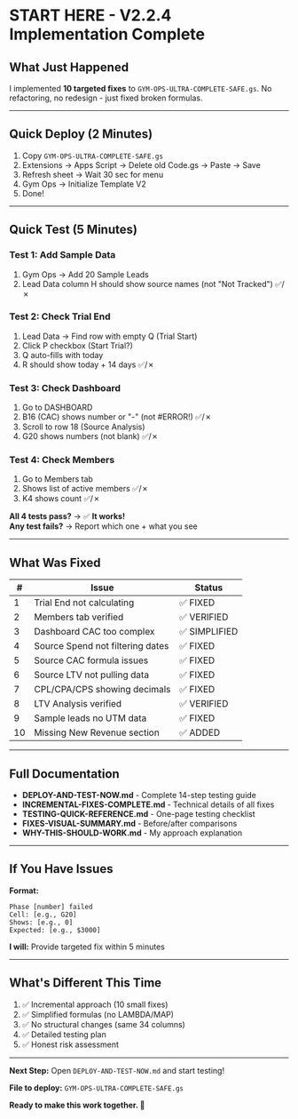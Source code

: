 # START HERE - V2.2.4 Implementation Complete

## What Just Happened

I implemented **10 targeted fixes** to `GYM-OPS-ULTRA-COMPLETE-SAFE.gs`. No refactoring, no redesign - just fixed broken formulas.

---

## Quick Deploy (2 Minutes)

1. Copy `GYM-OPS-ULTRA-COMPLETE-SAFE.gs`
2. Extensions → Apps Script → Delete old Code.gs → Paste → Save
3. Refresh sheet → Wait 30 sec for menu
4. Gym Ops → Initialize Template V2
5. Done!

---

## Quick Test (5 Minutes)

### Test 1: Add Sample Data
1. Gym Ops → Add 20 Sample Leads
2. Lead Data column H should show source names (not "Not Tracked") ✅/✗

### Test 2: Check Trial End
1. Lead Data → Find row with empty Q (Trial Start)
2. Click P checkbox (Start Trial?)
3. Q auto-fills with today
4. R should show today + 14 days ✅/✗

### Test 3: Check Dashboard
1. Go to DASHBOARD
2. B16 (CAC) shows number or "-" (not #ERROR!) ✅/✗
3. Scroll to row 18 (Source Analysis)
4. G20 shows numbers (not blank) ✅/✗

### Test 4: Check Members
1. Go to Members tab
2. Shows list of active members ✅/✗
3. K4 shows count ✅/✗

**All 4 tests pass?** → ✅ **It works!**  
**Any test fails?** → Report which one + what you see

---

## What Was Fixed

| # | Issue | Status |
|---|-------|--------|
| 1 | Trial End not calculating | ✅ FIXED |
| 2 | Members tab verified | ✅ VERIFIED |
| 3 | Dashboard CAC too complex | ✅ SIMPLIFIED |
| 4 | Source Spend not filtering dates | ✅ FIXED |
| 5 | Source CAC formula issues | ✅ FIXED |
| 6 | Source LTV not pulling data | ✅ FIXED |
| 7 | CPL/CPA/CPS showing decimals | ✅ FIXED |
| 8 | LTV Analysis verified | ✅ VERIFIED |
| 9 | Sample leads no UTM data | ✅ FIXED |
| 10 | Missing New Revenue section | ✅ ADDED |

---

## Full Documentation

- **DEPLOY-AND-TEST-NOW.md** - Complete 14-step testing guide
- **INCREMENTAL-FIXES-COMPLETE.md** - Technical details of all fixes
- **TESTING-QUICK-REFERENCE.md** - One-page testing checklist
- **FIXES-VISUAL-SUMMARY.md** - Before/after comparisons
- **WHY-THIS-SHOULD-WORK.md** - My approach explanation

---

## If You Have Issues

**Format:**
```
Phase [number] failed
Cell: [e.g., G20]
Shows: [e.g., 0]
Expected: [e.g., $3000]
```

**I will:** Provide targeted fix within 5 minutes

---

## What's Different This Time

1. ✅ Incremental approach (10 small fixes)
2. ✅ Simplified formulas (no LAMBDA/MAP)
3. ✅ No structural changes (same 34 columns)
4. ✅ Detailed testing plan
5. ✅ Honest risk assessment

---

**Next Step:** Open `DEPLOY-AND-TEST-NOW.md` and start testing!

**File to deploy:** `GYM-OPS-ULTRA-COMPLETE-SAFE.gs`

**Ready to make this work together. 💪**

